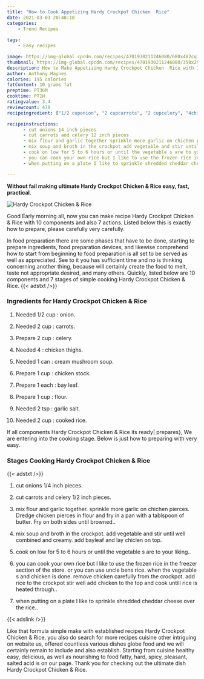 ```yaml
---
title: "How to Cook Appetizing Hardy Crockpot Chicken  Rice"
date: 2021-03-03 20:48:18
categories:
    - Trend Recipes
    
tags:
    - Easy recipes

image: https://img-global.cpcdn.com/recipes/4701930211246080/680x482cq70/hardy-crockpot-chicken-rice-recipe-main-photo.jpg
thumbnail: https://img-global.cpcdn.com/recipes/4701930211246080/350x250cq70/hardy-crockpot-chicken-rice-recipe-main-photo.jpg
description: How to Make Appetizing Hardy Crockpot Chicken  Rice with 10 ingredients and 7 stages of easy cooking.
author: Anthony Haynes
calories: 195 calories
fatContent: 10 grams fat
preptime: PT36M
cooktime: PT1H
ratingvalue: 3.4
reviewcount: 470
recipeingredient: ["1/2 cuponion", "2 cupcarrots", "2 cupcelery", "4chicken thighs", "1 cancream mushroom soup", "1 cupchicken stock", "1 eachbay leaf", "1 cupflour", "2 tspgarlic salt", "2 cupcooked rice"]

recipeinstructions: 
      - cut onions 14 inch pieces 
      - cut carrots and celery 12 inch pieces 
      - mix flour and garlic together sprinkle more garlic on chichen pierces Dredge chicken pierces in flour and fry in a pan with a tablspoon of butter Fry on both sides until browned 
      - mix soup and broth in the crockpot add vegetable and stir until well combined and creamy add bayleaf and lay chiclen on top 
      - cook on low for 5 to 6 hours or until the vegetable s are to your liking 
      - you can cook your own rice but I like to use the frozen rice in the freezer section of the store or you can use uncle bens rice when the vegetable s and chicken is done remove chicken carefully from the crockpot add rice to the crockpot stir well add chicken to the top and cook untill rice is heated through 
      - when putting on a plate I like to sprinkle shredded cheddar cheese over the rice

---
```




**Without fail making ultimate Hardy Crockpot Chicken &amp; Rice easy, fast, practical**. 


![Hardy Crockpot Chicken &amp; Rice](https://img-global.cpcdn.com/recipes/4701930211246080/680x482cq70/hardy-crockpot-chicken-rice-recipe-main-photo.jpg "Hardy Crockpot Chicken &amp; Rice")




Good Early morning all, now you can make recipe Hardy Crockpot Chicken &amp; Rice with 10 components and also 7 actions. Listed below this is exactly how to prepare, please carefully very carefully.

In food preparation there are some phases that have to be done, starting to prepare ingredients, food preparation devices, and likewise comprehend how to start from beginning to food preparation is all set to be served as well as appreciated. See to it you has sufficient time and no is thinking concerning another thing, because will certainly create the food to melt, taste not appropriate desired, and many others. Quickly, listed below are 10 components and 7 stages of simple cooking Hardy Crockpot Chicken &amp; Rice.
{{< adstxt />}}

### Ingredients for Hardy Crockpot Chicken &amp; Rice


1. Needed 1/2 cup : onion.

1. Needed 2 cup : carrots.

1. Prepare 2 cup : celery.

1. Needed 4 : chicken thighs.

1. Needed 1 can : cream mushroom soup.

1. Prepare 1 cup : chicken stock.

1. Prepare 1 each : bay leaf.

1. Prepare 1 cup : flour.

1. Needed 2 tsp : garlic salt.

1. Needed 2 cup : cooked rice.



If all components Hardy Crockpot Chicken &amp; Rice its ready| prepares}, We are entering into the cooking stage. Below is just how to preparing with very easy.

### Stages Cooking Hardy Crockpot Chicken &amp; Rice

{{< adstxt />}}


1. cut onions 1/4 inch pieces.



1. cut carrots and celery 1/2 inch pieces.



1. mix flour and garlic together. sprinkle more garlic on chichen pierces. Dredge chicken pierces in flour and fry in a pan with a tablspoon of butter. Fry on both sides until browned..



1. mix soup and broth in the crockpot. add vegetable and stir until well combined and creamy. add bayleaf and lay chiclen on top.



1. cook on low for 5 to 6 hours or until the vegetable s are to your liking..



1. you can cook your own rice but I like to use the frozen rice in the freezer section of the store. or you can use uncle bens rice. when the vegetable s and chicken is done. remove chicken carefully from the crockpot. add rice to the crockpot stir well add chicken to the top and cook untill rice is heated through..



1. when putting on a plate I like to sprinkle shredded cheddar cheese over the rice..





{{< adslink />}}

Like that formula simple make with established recipes Hardy Crockpot Chicken &amp; Rice, you also do search for more recipes cuisine other intriguing on website us, offered countless various dishes globe food and we will certainly remain to include and also establish. Starting from cuisine healthy easy, delicious, as well as nourishing to food fatty, hard, spicy, pleasant, salted acid is on our page. Thank you for checking out the ultimate dish Hardy Crockpot Chicken &amp; Rice.
